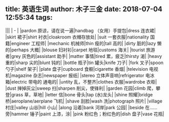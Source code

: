 title: 英语生词
author: 木子三金
date: 2018-07-04 12:55:34
tags:
---
|||
| - |
|pardon  原谅，请在说一遍|handbag  （女用）手提包|dress  连衣裙|
|skirt  裙子|shirt  衬衣|cloakroom  衣帽存放处|
|suit  一套衣服|nationality  国籍|engineer  工程师|
|mechanic  机械师|thin  瘦的|tall  高的|
|dirty  脏的|lazy  懒的|perhaps  大概|
|blouse  妇衬衫|carpet  地毯|customs  海关|
|tourist  旅游者|grey  灰色的|assistant  助手|
|matter  事情|tired  累，疲乏|thirsty  渴|
|heavy  重的|sharp  尖的|blunt  钝的|
|bottle  瓶子|tin  罐头|knife  刀子|
|fork  叉子|spoon  勺子|shelf 架子|
|plate  盘子|cupboard  食橱|cigarette  香烟|
|television  电视机|magazine  杂志|newspaper  报纸|
|stereo  立体声音响|refrigerator  电冰箱|electric  带电的 通电的|
|untity  乱，不整齐|clothes  衣服|wardrobe  衣柜|
|dust  掸掉灰尘|sweep  扫|sharpen  削尖，使锋利|
|garden  花园|climb  爬，攀登|grass  草，草地|
|letter  信|bone  骨头|tap  (水)龙头|
|shine  照耀|bridge  桥|aeroplane/aerplane  飞机|
|shave  刮脸|wash  洗|photograph  照片|
|village  村庄|valley  山谷|hill  小山|
|along  沿着|bank  河岸|park  公园|
|beside  在......旁|hammer  锤子|paint  上漆，涂|
|pink  粉红色；粉红色的|dish  盘子|vase  花瓶|